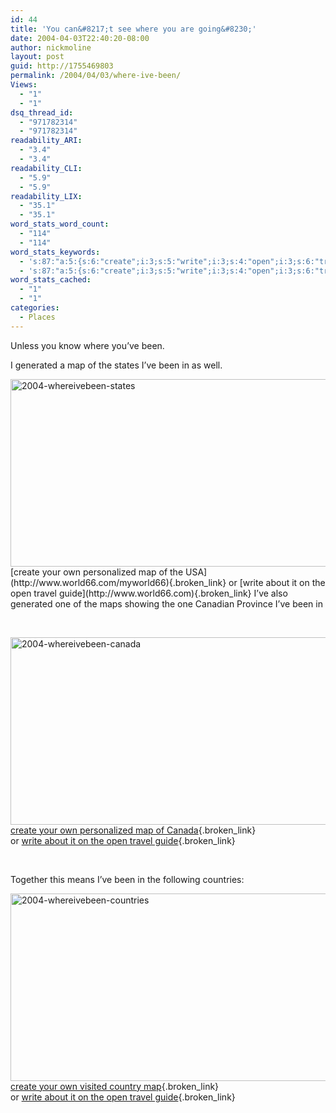 ```yaml
---
id: 44
title: 'You can&#8217;t see where you are going&#8230;'
date: 2004-04-03T22:40:20-08:00
author: nickmoline
layout: post
guid: http://1755469803
permalink: /2004/04/03/where-ive-been/
Views:
  - "1"
  - "1"
dsq_thread_id:
  - "971782314"
  - "971782314"
readability_ARI:
  - "3.4"
  - "3.4"
readability_CLI:
  - "5.9"
  - "5.9"
readability_LIX:
  - "35.1"
  - "35.1"
word_stats_word_count:
  - "114"
  - "114"
word_stats_keywords:
  - 's:87:"a:5:{s:6:"create";i:3;s:5:"write";i:3;s:4:"open";i:3;s:6:"travel";i:3;s:5:"guide";i:3;}";'
  - 's:87:"a:5:{s:6:"create";i:3;s:5:"write";i:3;s:4:"open";i:3;s:6:"travel";i:3;s:5:"guide";i:3;}";'
word_stats_cached:
  - "1"
  - "1"
categories:
  - Places
---
```

Unless you know where you&#8217;ve been.

I generated a map of the states I&#8217;ve been in as well. <!--more-->

<img class="alignnone wp-image-1132 size-full" src="https://i0.wp.com/www.nick.pro/wp-content/uploads/sites/4/2004/04/2004-whereivebeen-states.gif?resize=580%2C300&#038;ssl=1" alt="2004-whereivebeen-states" width="580" height="300" data-recalc-dims="1" />  
[create your own personalized map of the USA](http://www.world66.com/myworld66){.broken_link}  
or [write about it on the open travel guide](http://www.world66.com){.broken_link}  
I&#8217;ve also generated one of the maps showing the one Canadian Province I&#8217;ve been in

&nbsp;

[<img class="alignnone size-full wp-image-1134" src="https://i0.wp.com/www.nick.pro/wp-content/uploads/sites/4/2004/04/2004-whereivebeen-canada.gif?resize=580%2C300&#038;ssl=1" alt="2004-whereivebeen-canada" width="580" height="300" data-recalc-dims="1" />](https://i0.wp.com/www.nick.pro/wp-content/uploads/sites/4/2004/04/2004-whereivebeen-canada.gif?ssl=1)  
[create your own personalized map of Canada](http://www.world66.com/myworld66/visitedCanadianStates){.broken_link}  
or [write about it on the open travel guide](http://www.world66.com){.broken_link}

<div align="left">
  <p>
    &nbsp;
  </p>
  
  <div align="left">
    Together this means I&#8217;ve been in the following countries:
  </div>
</div>

[<img class="alignnone size-full wp-image-1135" src="https://i2.wp.com/www.nick.pro/wp-content/uploads/sites/4/2004/04/2004-whereivebeen-countries.gif?resize=600%2C300&#038;ssl=1" alt="2004-whereivebeen-countries" width="600" height="300" data-recalc-dims="1" />](https://i2.wp.com/www.nick.pro/wp-content/uploads/sites/4/2004/04/2004-whereivebeen-countries.gif?ssl=1)  
[create your own visited country map](http://www.world66.com/myworld66){.broken_link}  
or [write about it on the open travel guide](http://www.world66.com){.broken_link}